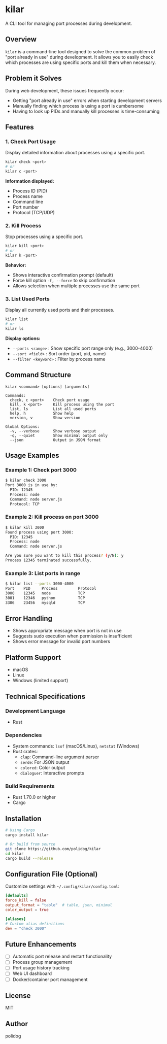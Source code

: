 # kilar

A CLI tool for managing port processes during development.

## Overview

`kilar` is a command-line tool designed to solve the common problem of "port already in use" during development. It allows you to easily check which processes are using specific ports and kill them when necessary.

## Problem it Solves

During web development, these issues frequently occur:
- Getting "port already in use" errors when starting development servers
- Manually finding which process is using a port is cumbersome
- Having to look up PIDs and manually kill processes is time-consuming

## Features

### 1. Check Port Usage
Display detailed information about processes using a specific port.

```bash
kilar check <port>
# or
kilar c <port>
```

**Information displayed:**
- Process ID (PID)
- Process name
- Command line
- Port number
- Protocol (TCP/UDP)

### 2. Kill Process
Stop processes using a specific port.

```bash
kilar kill <port>
# or
kilar k <port>
```

**Behavior:**
- Shows interactive confirmation prompt (default)
- Force kill option `-f, --force` to skip confirmation
- Allows selection when multiple processes use the same port

### 3. List Used Ports
Display all currently used ports and their processes.

```bash
kilar list
# or
kilar ls
```

**Display options:**
- `--ports <range>` : Show specific port range only (e.g., 3000-4000)
- `--sort <field>` : Sort order (port, pid, name)
- `--filter <keyword>` : Filter by process name

## Command Structure

```
kilar <command> [options] [arguments]

Commands:
  check, c <port>    Check port usage
  kill, k <port>     Kill process using the port
  list, ls           List all used ports
  help, h            Show help
  version, v         Show version

Global Options:
  -v, --verbose      Show verbose output
  -q, --quiet        Show minimal output only
  --json             Output in JSON format
```

## Usage Examples

### Example 1: Check port 3000
```bash
$ kilar check 3000
Port 3000 is in use by:
  PID: 12345
  Process: node
  Command: node server.js
  Protocol: TCP
```

### Example 2: Kill process on port 3000
```bash
$ kilar kill 3000
Found process using port 3000:
  PID: 12345
  Process: node
  Command: node server.js

Are you sure you want to kill this process? (y/N): y
Process 12345 terminated successfully.
```

### Example 3: List ports in range
```bash
$ kilar list --ports 3000-4000
Port    PID     Process         Protocol
3000    12345   node            TCP
3001    12346   python          TCP
3306    23456   mysqld          TCP
```

## Error Handling

- Shows appropriate message when port is not in use
- Suggests sudo execution when permission is insufficient
- Shows error message for invalid port numbers

## Platform Support

- macOS
- Linux
- Windows (limited support)

## Technical Specifications

### Development Language
- Rust

### Dependencies
- System commands: `lsof` (macOS/Linux), `netstat` (Windows)
- Rust crates:
  - `clap`: Command-line argument parser
  - `serde`: For JSON output
  - `colored`: Color output
  - `dialoguer`: Interactive prompts

### Build Requirements
- Rust 1.70.0 or higher
- Cargo

## Installation

```bash
# Using Cargo
cargo install kilar

# Or build from source
git clone https://github.com/polidog/kilar
cd kilar
cargo build --release
```

## Configuration File (Optional)

Customize settings with `~/.config/kilar/config.toml`:

```toml
[defaults]
force_kill = false
output_format = "table"  # table, json, minimal
color_output = true

[aliases]
# Custom alias definitions
dev = "check 3000"
```

## Future Enhancements

- [ ] Automatic port release and restart functionality
- [ ] Process group management
- [ ] Port usage history tracking
- [ ] Web UI dashboard
- [ ] Docker/container port management

## License

MIT

## Author

polidog